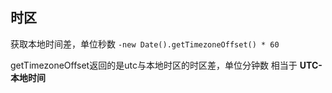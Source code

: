 
## 时区

获取本地时间差，单位秒数
`-new Date().getTimezoneOffset() * 60`

getTimezoneOffset返回的是utc与本地时区的时区差，单位分钟数
相当于 **UTC-本地时间**




